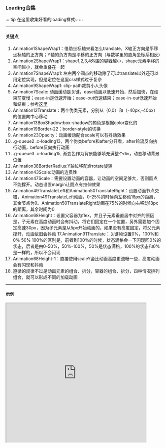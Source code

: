 ### Loading合集


::: tip
在这里收集好看的loading样式~
:::

---

#### 关键点
1. Animation1ShapeWrap1：借助坐标轴来看怎么translate，X轴正方向是平移坐标轴的正方向；Y轴的负方向是平移的正方向（与数学里的直角坐标系相反）
2. Animation2ShapeWrap1：shape1,2,3,4外围的容器越小，shape元素平移的空间越小，就会重叠在一起
3. Animation7ShapeWrap1: 左右两个圆点的移动除了可以translate以外还可以用定位实现，但是定位在这里css样式过于复杂
4. Animation9ShapeWrap1: clip-path裁剪小人头像
5. Animation7Scale: 动画缓动是关键，ease动画以低速开始，然后加快，在结束前变慢；ease-in是低速开始；ease-out低速结束；ease-in-out低速开始和结束；参考[这里](https://www.w3schools.com/css/tryit.asp?filename=trycss3_animation_speed)
6. Animation12Translate：两个伪类元素，分别从（0,0）和（-40px,-40px）的位置向中心移动
7. Animation13BoxShadow:box-shadow的颜色是根据color变化的
8. Animation19Border-22：border-style的切换
9. Animation23Opacity：动画缓动配合scale可以有抖动效果
10. .g-queue2 .c-loading13，两个伪类before和after分开看，after轮流反向执行动画，before反向执行动画
11. .g-queue3 .c-loading15, 渐变色作为背景能够填充满整个div，动态移动背景位置
12. Animation38BorderRadius:Y轴位移配合rotate旋转
13. Animation43Scale:动画的连贯性
14. Animation47Scale：需要设置动画的容器，让动画的空间足够大，否则圆点不能撑开。动态设置margin让圆点有拉伸效果
15. Animation49TranslateLeft和Animation50TranslateRight：设置动画节点交错，Animation49TranslateLeft动画，0-25%的时候向左移动18px的距离，其余节点为0。Animation50TranslateRight动画在75%的时候向右移动18px的距离，其余时间为0
16. Animation68Height：设置父容器为flex，并且子元素垂直居中对齐的原因是，子元素在高度动画时会有抖动，将它们固定在一个位置，另外需要加个固定高速30px，因为子元素是从5px开始动画的，如果没有高度固定，将父元素撑开，动画依旧会抖动
17.Animation91Translate：关键帧设置0%，100%和0% 50% 100%的区别是，前者到100%的时候，状态满格会一下闪现回0%的状态，后者是由0-50%，50%-100%，50%是状态满格，100%的状态和0%是一样的，所以不会闪现
18. Animation68Height-1：直接使用scaleY会比动画高度更流畅一些，高度动画会有闪现和抖动
19. 遵循的规律不过是动画元素的组合、拆分，容器的组合、拆分，四种情况排列组合，就可以形成不同的加载动画


---

#### 示例
<iframe width="90%" height="450" allowfullscreen="allowfullscreen" src="https://codepen.io/superwtt/embed/GRqPqmb?height=450&theme-id=default&default-tab=result"></iframe>